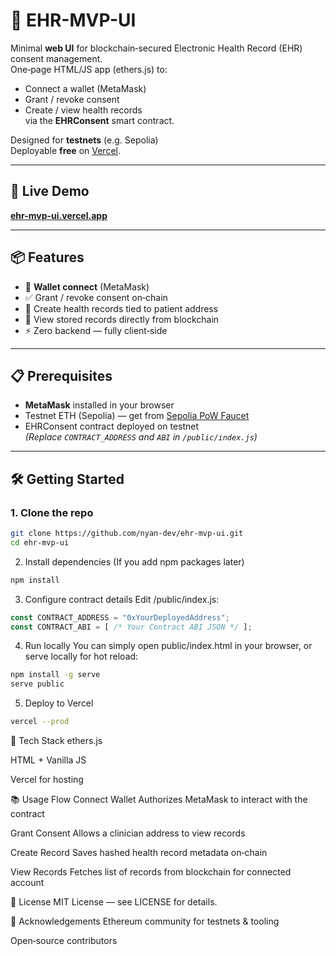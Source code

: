 # 🏥 EHR-MVP-UI

Minimal **web UI** for blockchain‑secured Electronic Health Record (EHR) consent management.  
One‑page HTML/JS app (ethers.js) to:

- Connect a wallet (MetaMask)
- Grant / revoke consent
- Create / view health records  
via the **EHRConsent** smart contract.

Designed for **testnets** (e.g. Sepolia)  
Deployable **free** on [Vercel](https://vercel.com).

---

## 🚀 Live Demo
**[ehr-mvp-ui.vercel.app](https://ehr-mvp-ui.vercel.app)**

---

## 📦 Features
- 🔌 **Wallet connect** (MetaMask)
- ✅ Grant / revoke consent on‑chain
- 📝 Create health records tied to patient address
- 👀 View stored records directly from blockchain
- ⚡ Zero backend — fully client‑side

---

## 📋 Prerequisites
- **MetaMask** installed in your browser
- Testnet ETH (Sepolia) — get from [Sepolia PoW Faucet](https://sepolia-faucet.pk910.de/#/mine/fdfba457-8009-4309-a0cd-c9c40ff499b7)
- EHRConsent contract deployed on testnet  
  *(Replace `CONTRACT_ADDRESS` and `ABI` in `/public/index.js`)*

---

## 🛠 Getting Started

### 1. Clone the repo
```bash
git clone https://github.com/nyan-dev/ehr-mvp-ui.git
cd ehr-mvp-ui
```
2. Install dependencies
(If you add npm packages later)

```bash
npm install
```

3. Configure contract details
Edit /public/index.js:

```javascript
const CONTRACT_ADDRESS = "0xYourDeployedAddress";
const CONTRACT_ABI = [ /* Your Contract ABI JSON */ ];
```

4. Run locally
You can simply open public/index.html in your browser, or serve locally for hot reload:

```bash
npm install -g serve
serve public
```

5. Deploy to Vercel
```bash
vercel --prod
```

🧩 Tech Stack
ethers.js

HTML + Vanilla JS

Vercel for hosting

📚 Usage Flow
Connect Wallet Authorizes MetaMask to interact with the contract

Grant Consent Allows a clinician address to view records

Create Record Saves hashed health record metadata on‑chain

View Records Fetches list of records from blockchain for connected account

📄 License
MIT License — see LICENSE for details.

🙌 Acknowledgements
Ethereum community for testnets & tooling

Open‑source contributors
